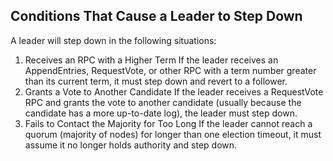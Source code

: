## Conditions That Cause a Leader to Step Down

A leader will step down in the following situations:
1.	Receives an RPC with a Higher Term
If the leader receives an AppendEntries, RequestVote, or other RPC with a term number greater than its current term, it must step down and revert to a follower.
2.	Grants a Vote to Another Candidate
If the leader receives a RequestVote RPC and grants the vote to another candidate (usually because the candidate has a more up-to-date log), the leader must step down.
3.	Fails to Contact the Majority for Too Long
If the leader cannot reach a quorum (majority of nodes) for longer than one election timeout, it must assume it no longer holds authority and step down.